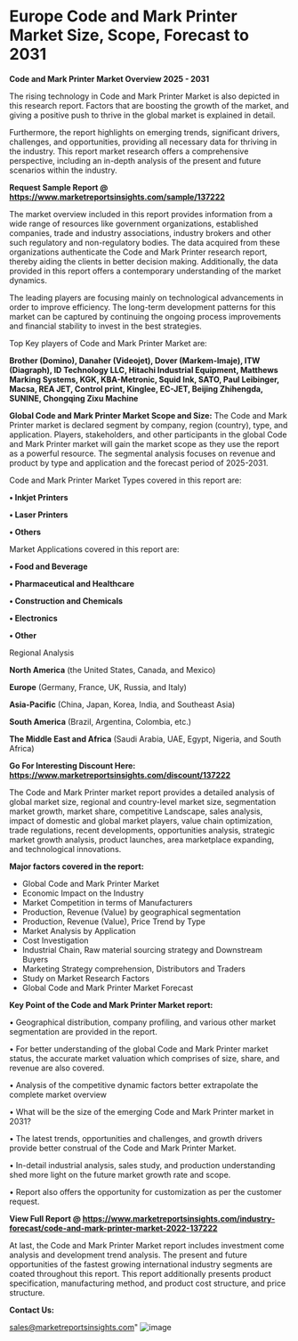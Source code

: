 # Europe Code and Mark Printer Market Size, Scope, Forecast to 2031

<Strong> Code and Mark Printer Market Overview 2025 - 2031</strong>

The rising technology in Code and Mark Printer Market is also depicted in this research report. Factors that are boosting the growth of the market, and giving a positive push to thrive in the global market is explained in detail.

Furthermore, the report highlights on emerging trends, significant drivers, challenges, and opportunities, providing all necessary data for thriving in the industry. This report market research offers a comprehensive perspective, including an in-depth analysis of the present and future scenarios within the industry.

<strong>Request Sample Report @ <a href=https://www.marketreportsinsights.com/sample/137222>https://www.marketreportsinsights.com/sample/137222</a></strong>

The market overview included in this report provides information from a wide range of resources like government organizations, established companies, trade and industry associations, industry brokers and other such regulatory and non-regulatory bodies. The data acquired from these organizations authenticate the Code and Mark Printer research report, thereby aiding the clients in better decision making. Additionally, the data provided in this report offers a contemporary understanding of the market dynamics.

The leading players are focusing mainly on technological advancements in order to improve efficiency. The long-term development patterns for this market can be captured by continuing the ongoing process improvements and financial stability to invest in the best strategies.

Top Key players of Code and Mark Printer Market are:

<strong>Brother (Domino), Danaher (Videojet), Dover (Markem-Imaje), ITW (Diagraph), ID Technology LLC, Hitachi Industrial Equipment, Matthews Marking Systems, KGK, KBA-Metronic, Squid Ink, SATO, Paul Leibinger, Macsa, REA JET, Control print, Kinglee, EC-JET, Beijing Zhihengda, SUNINE, Chongqing Zixu Machine</strong>

<strong><b>Global Code and Mark Printer Market Scope and Size:</b></strong>
The Code and Mark Printer market is declared segment by company, region (country), type, and application. Players, stakeholders, and other participants in the global Code and Mark Printer market will gain the market scope as they use the report as a powerful resource. The segmental analysis focuses on revenue and product by type and application and the forecast period of 2025-2031.

Code and Mark Printer Market Types covered in this report are:

<strong>• Inkjet Printers

• Laser Printers

• Others</strong>

Market Applications covered in this report are:

<strong>• Food and Beverage

• Pharmaceutical and Healthcare

• Construction and Chemicals

• Electronics

• Other</strong> 

Regional Analysis

<strong>North America</strong> (the United States, Canada, and Mexico)

<strong>Europe</strong> (Germany, France, UK, Russia, and Italy)

<strong>Asia-Pacific</strong> (China, Japan, Korea, India, and Southeast Asia)

<strong>South America</strong> (Brazil, Argentina, Colombia, etc.)

<strong>The Middle East and Africa</strong> (Saudi Arabia, UAE, Egypt, Nigeria, and South Africa)

<strong>Go For Interesting Discount Here: <a href=https://www.marketreportsinsights.com/discount/137222>https://www.marketreportsinsights.com/discount/137222</a></strong>

The Code and Mark Printer market report provides a detailed analysis of global market size, regional and country-level market size, segmentation market growth, market share, competitive Landscape, sales analysis, impact of domestic and global market players, value chain optimization, trade regulations, recent developments, opportunities analysis, strategic market growth analysis, product launches, area marketplace expanding, and technological innovations.

<strong><b>Major factors covered in the report:</b></strong>
<ul>
  <li>Global Code and Mark Printer Market </li>
  <li>Economic Impact on the Industry</li>
  <li>Market Competition in terms of Manufacturers</li>
  <li>Production, Revenue (Value) by geographical segmentation</li>
  <li>Production, Revenue (Value), Price Trend by Type</li>
  <li>Market Analysis by Application</li>
  <li>Cost Investigation</li>
  <li>Industrial Chain, Raw material sourcing strategy and Downstream Buyers</li>
  <li>Marketing Strategy comprehension, Distributors and Traders</li>
  <li>Study on Market Research Factors</li>
  <li>Global Code and Mark Printer Market Forecast</li>
</ul>

<strong><b>Key Point of the Code and Mark Printer Market report:</b></strong>

• Geographical distribution, company profiling, and various other market segmentation are provided in the report.

• For better understanding of the global Code and Mark Printer market status, the accurate market valuation which comprises of size, share, and revenue are also covered.

• Analysis of the competitive dynamic factors better extrapolate the complete market overview

• What will be the size of the emerging Code and Mark Printer market in 2031?

• The latest trends, opportunities and challenges, and growth drivers provide better construal of the Code and Mark Printer Market.

• In-detail industrial analysis, sales study, and production understanding shed more light on the future market growth rate and scope.

• Report also offers the opportunity for customization as per the customer request.

<strong><b>View Full Report @ <a href=https://www.marketreportsinsights.com/industry-forecast/code-and-mark-printer-market-2022-137222>https://www.marketreportsinsights.com/industry-forecast/code-and-mark-printer-market-2022-137222</a></b></strong>


At last, the Code and Mark Printer Market report includes investment come analysis and development trend analysis. The present and future opportunities of the fastest growing international industry segments are coated throughout this report. This report additionally presents product specification, manufacturing method, and product cost structure, and price structure.

<strong>Contact Us:</strong>

sales@marketreportsinsights.com"
![image](https://github.com/user-attachments/assets/63d476e7-406d-45d2-99d4-7148835a43e4)
